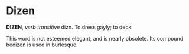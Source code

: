# Dizen

**DIZEN**, _verb transitive_ dizn. To dress gayly; to deck.

This word is not esteemed elegant, and is nearly obsolete. Its compound bedizen is used in burlesque.